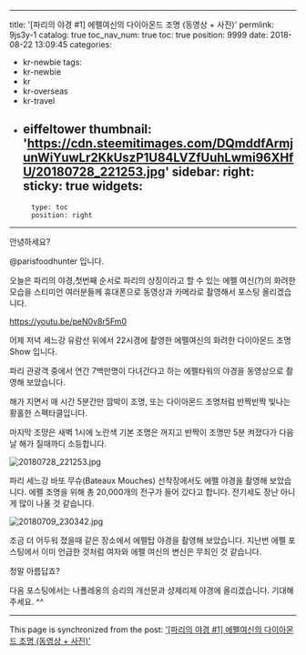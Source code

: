 
---
title: '[파리의 야경 #1] 에펠여신의 다이아몬드 조명 (동영상 + 사진)'
permlink: 9js3y-1
catalog: true
toc_nav_num: true
toc: true
position: 9999
date: 2018-08-22 13:09:45
categories:
- kr-newbie
tags:
- kr-newbie
- kr
- kr-overseas
- kr-travel
- eiffeltower
thumbnail: 'https://cdn.steemitimages.com/DQmddfArmjunWiYuwLr2KkUszP1U84LVZfUuhLwmi96XHfU/20180728_221253.jpg'
sidebar:
    right:
        sticky: true
widgets:
    -
        type: toc
        position: right
---


안녕하세요?

@parisfoodhunter 입니다.

오늘은 파리의 야경,첫번째 순서로 파리의 상징이라고 할 수 있는 에펠 여신(?)의 화려한 모습을 스티미언 여러분들께 휴대폰으로 동영상과 카메라로 촬영해서  포스팅 올리겠습니다.

https://youtu.be/peN0v8r5Fm0

어제 저녁 세느강 유람선 위에서 22시경에 촬영한 에펠여신의 화려한 다이아몬드 조명 Show 입니다.

파리 관광객 중에서 연간 7백만명이 다녀간다고 하는 에펠타워의 야경을 동영상으로 촬영해 보았습니다.

해가 지면서 매 시간 5분간만 깜박이 조명, 또는 다이아몬드 조명처럼 반짝반짝 빛나는 황홀한 스펙타클입니다.

마지막 조먕은 새벽 1시에 노란색 기본 조명은 꺼지고 반짝이 조명만 5분 켜졌다가 다음날 해가 질때까디 소등합니다. 


![20180728_221253.jpg](https://cdn.steemitimages.com/DQmddfArmjunWiYuwLr2KkUszP1U84LVZfUuhLwmi96XHfU/20180728_221253.jpg)

파리 세느강 바또 무슈(Bateaux Mouches) 선착장에서도 에펠 야경을 촬영해 보았습니다. 
에펠 조명을 위해 총 20,000개의 전구가 들어 갔다고 합니다. 전기세도 장난 아니게 많이 나올 것 같습니다. 

![20180709_230342.jpg](https://cdn.steemitimages.com/DQmUKkex4UGi61NoXv8LgA1cyjahyqJbtYuVrWVGYPuhnX5/20180709_230342.jpg)

조금 더 어두워 졌을때 같은 장소에서 에펠탑 야경을 촬영해 보았습니다. 지난번 에펠 포스팅에서 이미 언급한 것처럼 여자와 에펠 여신의 변신은 무죄인 것 같습니다.

정말 아름답죠?

다음 포스팅에서는 나폴레옹의 승리의 개선문과 샹제리제 야경에 올리겠습니다.  기대해 주세요.  ^^

- - -

This page is synchronized from the post: ['[파리의 야경 #1] 에펠여신의 다이아몬드 조명 (동영상 + 사진)'](https://steemit.com/@parisfoodhunter/9js3y-1)

